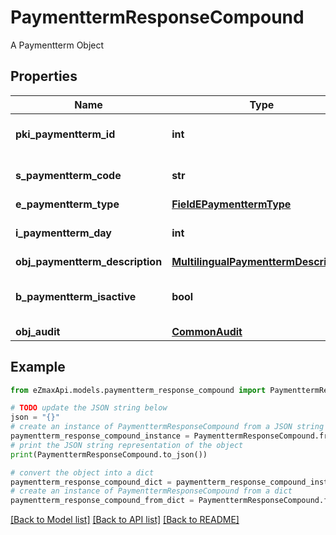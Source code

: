 # PaymenttermResponseCompound

A Paymentterm Object

## Properties

Name | Type | Description | Notes
------------ | ------------- | ------------- | -------------
**pki_paymentterm_id** | **int** | The unique ID of the Paymentterm | 
**s_paymentterm_code** | **str** | The code of the Paymentterm | 
**e_paymentterm_type** | [**FieldEPaymenttermType**](FieldEPaymenttermType.md) |  | 
**i_paymentterm_day** | **int** | The day of the Paymentterm | 
**obj_paymentterm_description** | [**MultilingualPaymenttermDescription**](MultilingualPaymenttermDescription.md) |  | 
**b_paymentterm_isactive** | **bool** | Whether the Paymentterm is active or not | 
**obj_audit** | [**CommonAudit**](CommonAudit.md) |  | 

## Example

```python
from eZmaxApi.models.paymentterm_response_compound import PaymenttermResponseCompound

# TODO update the JSON string below
json = "{}"
# create an instance of PaymenttermResponseCompound from a JSON string
paymentterm_response_compound_instance = PaymenttermResponseCompound.from_json(json)
# print the JSON string representation of the object
print(PaymenttermResponseCompound.to_json())

# convert the object into a dict
paymentterm_response_compound_dict = paymentterm_response_compound_instance.to_dict()
# create an instance of PaymenttermResponseCompound from a dict
paymentterm_response_compound_from_dict = PaymenttermResponseCompound.from_dict(paymentterm_response_compound_dict)
```
[[Back to Model list]](../README.md#documentation-for-models) [[Back to API list]](../README.md#documentation-for-api-endpoints) [[Back to README]](../README.md)


